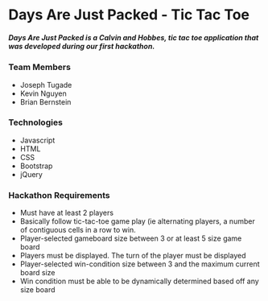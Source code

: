 # Days Are Just Packed - Tic Tac Toe

##### Days Are Just Packed is a Calvin and Hobbes, tic tac toe application that was developed during our first hackathon.

### Team Members
- Joseph Tugade
- Kevin Nguyen
- Brian Bernstein

### Technologies
- Javascript
- HTML
- CSS
- Bootstrap
- jQuery

### Hackathon Requirements
- Must have at least 2 players
- Basically follow tic-tac-toe game play (ie alternating players, a number of contiguous cells in a row to win.
- Player-selected gameboard size between 3 or at least 5 size game board
- Players must be displayed.  The turn of the player must be displayed
- Player-selected win-condition size between 3 and the maximum current board size
- Win condition must be able to be dynamically determined based off any size board